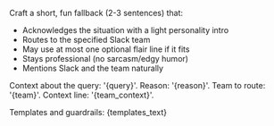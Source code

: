Craft a short, fun fallback (2-3 sentences) that:
- Acknowledges the situation with a light personality intro
- Routes to the specified Slack team
- May use at most one optional flair line if it fits
- Stays professional (no sarcasm/edgy humor)
- Mentions Slack and the team naturally

Context about the query: '{query}'.
Reason: '{reason}'.
Team to route: '{team}'. Context line: '{team_context}'.

Templates and guardrails:
{templates_text}
